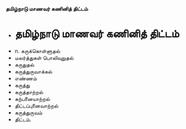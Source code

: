 **தமிழ்நாடு மாணவர் கணினித் திட்டம்**
- # தமிழ்நாடு மாணவர் கணினித் திட்டம்
- n. கருக்கொள்ளுதல்
- மலர்த்துகள் பொலிவுறுதல்
- கருதுதல்
- கருத்துருவாக்கல்
- எண்ணம்
- கருத்து
- கருத்தாற்றல்
- கற்பனையாற்றல்
- திட்டப்புனைவாற்றல்
- கருத்துருவம்
- திட்டம்.

